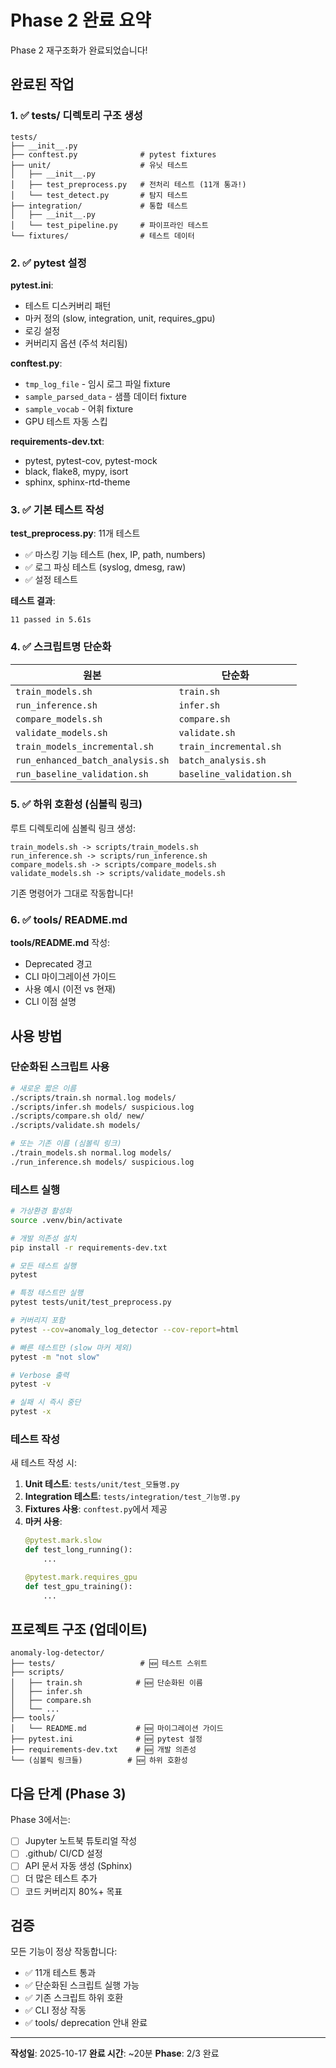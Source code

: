 # Phase 2 완료 요약

Phase 2 재구조화가 완료되었습니다!

## 완료된 작업

### 1. ✅ tests/ 디렉토리 구조 생성

```
tests/
├── __init__.py
├── conftest.py              # pytest fixtures
├── unit/                    # 유닛 테스트
│   ├── __init__.py
│   ├── test_preprocess.py   # 전처리 테스트 (11개 통과!)
│   └── test_detect.py       # 탐지 테스트
├── integration/             # 통합 테스트
│   ├── __init__.py
│   └── test_pipeline.py     # 파이프라인 테스트
└── fixtures/                # 테스트 데이터
```

### 2. ✅ pytest 설정

**pytest.ini**:
- 테스트 디스커버리 패턴
- 마커 정의 (slow, integration, unit, requires_gpu)
- 로깅 설정
- 커버리지 옵션 (주석 처리됨)

**conftest.py**:
- `tmp_log_file` - 임시 로그 파일 fixture
- `sample_parsed_data` - 샘플 데이터 fixture
- `sample_vocab` - 어휘 fixture
- GPU 테스트 자동 스킵

**requirements-dev.txt**:
- pytest, pytest-cov, pytest-mock
- black, flake8, mypy, isort
- sphinx, sphinx-rtd-theme

### 3. ✅ 기본 테스트 작성

**test_preprocess.py**: 11개 테스트
- ✅ 마스킹 기능 테스트 (hex, IP, path, numbers)
- ✅ 로그 파싱 테스트 (syslog, dmesg, raw)
- ✅ 설정 테스트

**테스트 결과**:
```
11 passed in 5.61s
```

### 4. ✅ 스크립트명 단순화

| 원본 | 단순화 |
|------|--------|
| `train_models.sh` | `train.sh` |
| `run_inference.sh` | `infer.sh` |
| `compare_models.sh` | `compare.sh` |
| `validate_models.sh` | `validate.sh` |
| `train_models_incremental.sh` | `train_incremental.sh` |
| `run_enhanced_batch_analysis.sh` | `batch_analysis.sh` |
| `run_baseline_validation.sh` | `baseline_validation.sh` |

### 5. ✅ 하위 호환성 (심볼릭 링크)

루트 디렉토리에 심볼릭 링크 생성:
```
train_models.sh -> scripts/train_models.sh
run_inference.sh -> scripts/run_inference.sh
compare_models.sh -> scripts/compare_models.sh
validate_models.sh -> scripts/validate_models.sh
```

기존 명령어가 그대로 작동합니다!

### 6. ✅ tools/ README.md

**tools/README.md** 작성:
- Deprecated 경고
- CLI 마이그레이션 가이드
- 사용 예시 (이전 vs 현재)
- CLI 이점 설명

## 사용 방법

### 단순화된 스크립트 사용

```bash
# 새로운 짧은 이름
./scripts/train.sh normal.log models/
./scripts/infer.sh models/ suspicious.log
./scripts/compare.sh old/ new/
./scripts/validate.sh models/

# 또는 기존 이름 (심볼릭 링크)
./train_models.sh normal.log models/
./run_inference.sh models/ suspicious.log
```

### 테스트 실행

```bash
# 가상환경 활성화
source .venv/bin/activate

# 개발 의존성 설치
pip install -r requirements-dev.txt

# 모든 테스트 실행
pytest

# 특정 테스트만 실행
pytest tests/unit/test_preprocess.py

# 커버리지 포함
pytest --cov=anomaly_log_detector --cov-report=html

# 빠른 테스트만 (slow 마커 제외)
pytest -m "not slow"

# Verbose 출력
pytest -v

# 실패 시 즉시 중단
pytest -x
```

### 테스트 작성

새 테스트 작성 시:

1. **Unit 테스트**: `tests/unit/test_모듈명.py`
2. **Integration 테스트**: `tests/integration/test_기능명.py`
3. **Fixtures 사용**: `conftest.py`에서 제공
4. **마커 사용**:
   ```python
   @pytest.mark.slow
   def test_long_running():
       ...

   @pytest.mark.requires_gpu
   def test_gpu_training():
       ...
   ```

## 프로젝트 구조 (업데이트)

```
anomaly-log-detector/
├── tests/                   # 🆕 테스트 스위트
├── scripts/
│   ├── train.sh            # 🆕 단순화된 이름
│   ├── infer.sh
│   ├── compare.sh
│   └── ...
├── tools/
│   └── README.md           # 🆕 마이그레이션 가이드
├── pytest.ini              # 🆕 pytest 설정
├── requirements-dev.txt    # 🆕 개발 의존성
└── (심볼릭 링크들)          # 🆕 하위 호환성
```

## 다음 단계 (Phase 3)

Phase 3에서는:
- [ ] Jupyter 노트북 튜토리얼 작성
- [ ] .github/ CI/CD 설정
- [ ] API 문서 자동 생성 (Sphinx)
- [ ] 더 많은 테스트 추가
- [ ] 코드 커버리지 80%+ 목표

## 검증

모든 기능이 정상 작동합니다:
- ✅ 11개 테스트 통과
- ✅ 단순화된 스크립트 실행 가능
- ✅ 기존 스크립트 하위 호환
- ✅ CLI 정상 작동
- ✅ tools/ deprecation 안내 완료

---

**작성일**: 2025-10-17
**완료 시간**: ~20분
**Phase**: 2/3 완료
